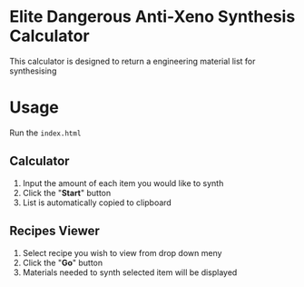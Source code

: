 # Elite Dangerous Anti-Xeno Synthesis Calculator
This calculator is designed to return a engineering material list for synthesising

# Usage
Run the `index.html`
## Calculator
1. Input the amount of each item you would like to synth
2. Click the "**Start**" button
3. List is automatically copied to clipboard

## Recipes Viewer
1. Select recipe you wish to view from drop down meny
2. Click the "**Go**" button
3. Materials needed to synth selected item will be displayed
